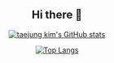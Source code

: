 <div align="center">

  ## Hi there 👋
  
  [![taejung kim's GitHub stats](https://github-readme-stats.vercel.app/api?username=imtaejugkim)](https://github.com/imtaejugkim/github-readme-stats)
  
</div>

<div align="center">
  
  [![Top Langs](https://github-readme-stats.vercel.app/api/top-langs/?username=imtaejugkim&layout=compact)](https://github.com/imtaejugkim/github-readme-stats)
  
</div>

<!--
**imtaejugkim/imtaejugkim** is a ✨ _special_ ✨ repository because its `README.md` (this file) appears on your GitHub profile.

Here are some ideas to get you started:

- 🔭 I’m currently working on ...
- 🌱 I’m currently learning ...
- 👯 I’m looking to collaborate on ...
- 🤔 I’m looking for help with ...
- 💬 Ask me about ...
- 📫 How to reach me: ...
- 😄 Pronouns: ...
- ⚡ Fun fact: ...
-->
